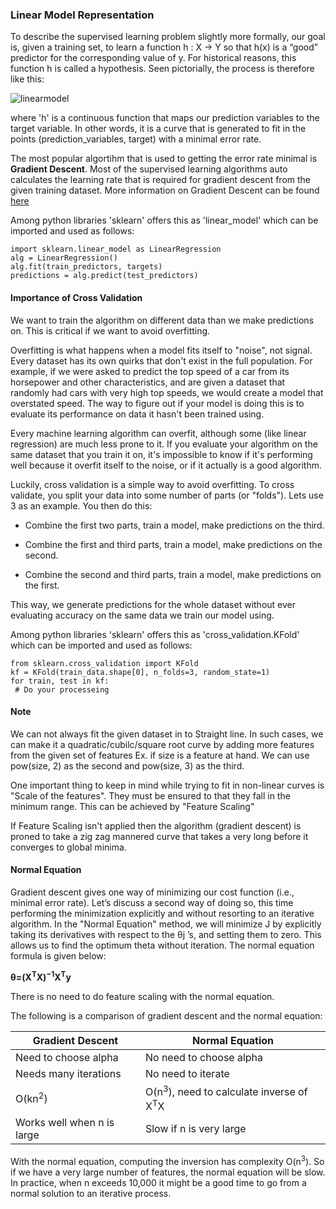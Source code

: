### Linear Model Representation

To describe the supervised learning problem slightly more formally, our goal is, given a training set, to learn a function h : X → Y so that h(x) is a “good” predictor for the corresponding value of y. For historical reasons, this function h is called a hypothesis. Seen pictorially, the process is therefore like this:

![linearmodel](https://cloud.githubusercontent.com/assets/8801972/21876561/f2732e74-d8a9-11e6-997f-4c8ca60e858b.png)

where 'h' is a continuous function that maps our prediction variables to the target variable. In other words, it is a curve that is generated to fit in the points (prediction_variables, target) with a minimal error rate.

The most popular algortihm that is used to getting the error rate minimal is **Gradient Descent**. Most of the supervised learning algorithms auto calculates the learning rate that is required for gradient descent from the given training dataset. More information on Gradient Descent can be found [here](https://en.wikipedia.org/wiki/Gradient_descent)

Among python libraries 'sklearn' offers this as 'linear_model' which can be imported and used as follows:

```
import sklearn.linear_model as LinearRegression
alg = LinearRegression()
alg.fit(train_predictors, targets)
predictions = alg.predict(test_predictors)
```

#### Importance of Cross Validation

We want to train the algorithm on different data than we make predictions on. This is critical if we want to avoid overfitting.

Overfitting is what happens when a model fits itself to "noise", not signal. Every dataset has its own quirks that don't exist in the full population. For example, if we were asked to predict the top speed of a car from its horsepower and other characteristics, and are given a dataset that randomly had cars with very high top speeds, we would create a model that overstated speed. The way to figure out if your model is doing this is to evaluate its performance on data it hasn't been trained using.

Every machine learning algorithm can overfit, although some (like linear regression) are much less prone to it. If you evaluate your algorithm on the same dataset that you train it on, it's impossible to know if it's performing well because it overfit itself to the noise, or if it actually is a good algorithm.

Luckily, cross validation is a simple way to avoid overfitting. To cross validate, you split your data into some number of parts (or "folds"). Lets use 3 as an example. You then do this:

* Combine the first two parts, train a model, make predictions on the third.

* Combine the first and third parts, train a model, make predictions on the second.

* Combine the second and third parts, train a model, make predictions on the first.

This way, we generate predictions for the whole dataset without ever evaluating accuracy on the same data we train our model using.

Among python libraries 'sklearn' offers this as 'cross_validation.KFold' which can be imported and used as follows:

```
from sklearn.cross_validation import KFold
kf = KFold(train_data.shape[0], n_folds=3, random_state=1)
for train, test in kf:
 # Do your processeing
```

#### Note

We can not always fit the given dataset in to Straight line.
In such cases, we can make it a quadratic/cubilc/square root curve by adding more features from the given set of features
Ex. if size is a feature at hand. We can use pow(size, 2) as the second and pow(size, 3) as the third.

One important thing to keep in mind  while trying to fit in non-linear curves is "Scale of the features". They must be ensured to that they fall in the minimum range. This can be achieved by "Feature Scaling"

If Feature Scaling isn't applied then the algorithm (gradient descent) is proned to take a zig zag mannered curve that takes a very long before it converges to global minima. 

#### Normal Equation

Gradient descent gives one way of minimizing our cost function (i.e., minimal error rate). Let’s discuss a second way of doing so, this time performing the minimization explicitly and without resorting to an iterative algorithm. In the "Normal Equation" method, we will minimize J by explicitly taking its derivatives with respect to the θj ’s, and setting them to zero. This allows us to find the optimum theta without iteration. The normal equation formula is given below:

**θ=(X<sup>T</sup>X)<sup>−1</sup>X<sup>T</sup>y**

There is no need to do feature scaling with the normal equation.

The following is a comparison of gradient descent and the normal equation:

| Gradient Descent | Normal Equation |
| ---------------- | --------------- |
| Need to choose alpha | No need to choose alpha |
| Needs many iterations | No need to iterate |
| O(kn<sup>2</sup>) | O(n<sup>3</sup>), need to calculate inverse of X<sup>T</sup>X |
| Works well when n is large | Slow if n is very large |

With the normal equation, computing the inversion has complexity O(n<sup>3</sup>). So if we have a very large number of features, the normal equation will be slow. In practice, when n exceeds 10,000 it might be a good time to go from a normal solution to an iterative process.

